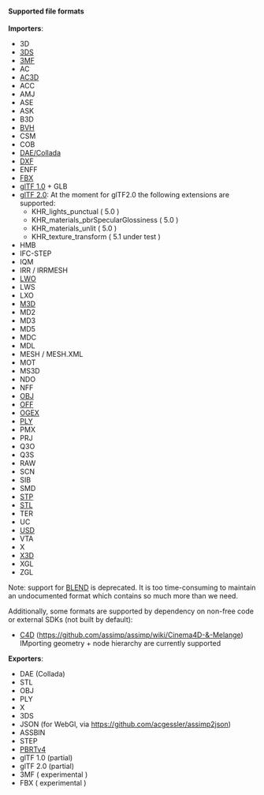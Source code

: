 #### Supported file formats ####

__Importers__:

- 3D
- [3DS](https://en.wikipedia.org/wiki/.3ds)
- [3MF](https://en.wikipedia.org/wiki/3D_Manufacturing_Format)
- AC
- [AC3D](https://en.wikipedia.org/wiki/AC3D)
- ACC
- AMJ
- ASE
- ASK
- B3D
- [BVH](https://en.wikipedia.org/wiki/Biovision_Hierarchy)
- CSM
- COB
- [DAE/Collada](https://en.wikipedia.org/wiki/COLLADA)
- [DXF](https://en.wikipedia.org/wiki/AutoCAD_DXF)
- ENFF
- [FBX](https://en.wikipedia.org/wiki/FBX)
- [glTF 1.0](https://en.wikipedia.org/wiki/GlTF#glTF_1.0) + GLB
- [glTF 2.0](https://en.wikipedia.org/wiki/GlTF#glTF_2.0):
  At the moment for glTF2.0 the following extensions are supported:
  + KHR_lights_punctual ( 5.0 )
  + KHR_materials_pbrSpecularGlossiness ( 5.0 )
  + KHR_materials_unlit ( 5.0 )
  + KHR_texture_transform ( 5.1 under test )
- HMB
- IFC-STEP
- IQM
- IRR / IRRMESH
- [LWO](https://en.wikipedia.org/wiki/LightWave_3D)
- LWS
- LXO
- [M3D](https://bztsrc.gitlab.io/model3d)
- MD2
- MD3
- MD5
- MDC
- MDL
- MESH / MESH.XML
- MOT
- MS3D
- NDO
- NFF
- [OBJ](https://en.wikipedia.org/wiki/Wavefront_.obj_file)
- [OFF](https://en.wikipedia.org/wiki/OFF_(file_format))
- [OGEX](https://en.wikipedia.org/wiki/Open_Game_Engine_Exchange)
- [PLY](https://en.wikipedia.org/wiki/PLY_(file_format))
- PMX
- PRJ
- Q3O
- Q3S
- RAW
- SCN
- SIB
- SMD
- [STP](https://en.wikipedia.org/wiki/ISO_10303-21)
- [STL](https://en.wikipedia.org/wiki/STL_(file_format))
- TER
- UC
- [USD](https://en.wikipedia.org/wiki/Universal_Scene_Description)
- VTA
- X
- [X3D](https://en.wikipedia.org/wiki/X3D)
- XGL
- ZGL

Note: support for [BLEND](https://en.wikipedia.org/wiki/.blend_(file_format)) is deprecated.
It is too time-consuming to maintain an undocumented format which contains so much more than we need.

Additionally, some formats are supported by dependency on non-free code or external SDKs (not built by default):

- [C4D](https://en.wikipedia.org/wiki/Cinema_4D) (https://github.com/assimp/assimp/wiki/Cinema4D-&-Melange) IMporting geometry + node hierarchy are currently supported

__Exporters__:

- DAE (Collada)
- STL
- OBJ
- PLY
- X
- 3DS
- JSON (for WebGl, via https://github.com/acgessler/assimp2json)
- ASSBIN
- STEP
- [PBRTv4](https://github.com/mmp/pbrt-v4)
- glTF 1.0 (partial)
- glTF 2.0 (partial)
- 3MF ( experimental )
- FBX ( experimental )

